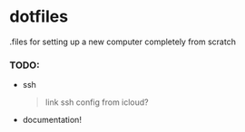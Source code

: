 # dotfiles
.files for setting up a new computer completely from scratch


### TODO:
 - ssh
   > link ssh config from icloud?

 - documentation!